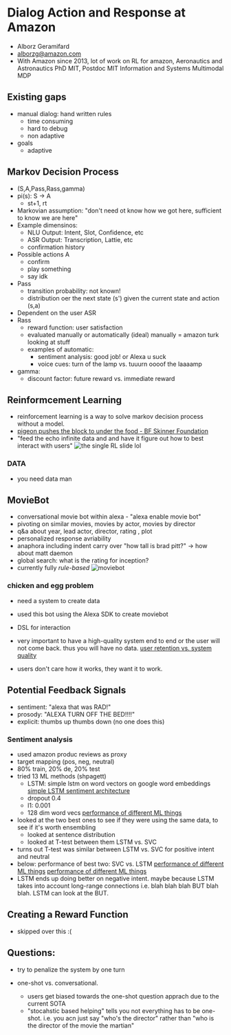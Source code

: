 # Dialog Action and Response at Amazon

+ Alborz Geramifard
+ alborzg@amazon.com
+ With Amazon since 2013, lot of work on RL for amazon, Aeronautics and Astronautics PhD MIT, Postdoc MIT Information and Systems Multimodal MDP

## Existing gaps
+ manual dialog: hand written rules
  + time consuming
  + hard to debug
  + non adaptive
+ goals 
  + adaptive

## Markov Decision Process

+ (S,A,Pass,Rass,gamma)
+ pi(s): S -> A
  + st+1, rt
+ Markovian assumption: "don't need ot know how we got here, sufficient to know we are here"
+ Example dimensinos:
  + NLU Output: Intent, Slot, Confidence, etc
  + ASR Output: Transcription, Lattie, etc
  + confirmation history
+ Possible actions A
  + confirm
  + play something
  + say idk
+ Pass
  + transition probability: not known!
  + distribution oer the next state (s') given the current state and action (s,a)
+ Dependent on the user ASR
+ Rass
  + reward function: user satisfaction
  + evaluated manually or automatically (ideal) manually = amazon turk looking at stuff
  + examples of automatic: 
    + sentiment analysis: good job! or Alexa u suck
    + voice cues: turn of the lamp vs. tuuurn oooof the laaaamp
+ gamma:
  + discount factor: future reward vs. immediate reward

## Reinformcement Learning

+ reinforcement learning is a way to solve markov decision process without a model.
+ [pigeon pushes the block to under the food - BF Skinner Foundation](https://www.youtube.com/watch?v=ymkT_C_NWXw) 
+ "feed the echo infinite data and and have it figure out how to best interact with users"
![the single RL slide lol](https://github.com/markostam/sandbox/blob/master/photos/IMG_3851.JPG?raw=true)

### DATA

+ you need data man

## MovieBot

+ conversational movie bot within alexa - "alexa enable movie bot"
+ pivoting on similar movies, movies by actor, movies by director
+ q&a about year, lead actor, director, rating , plot
+ personalized response avriability
+ anaphora including indent carry over "how tall is brad pitt?" -> how about matt daemon
+ global search: what is the rating for inception?
+ currently fully *rule-based*
![moviebot](https://github.com/markostam/sandbox/blob/master/photos/IMG_3852.JPG?raw=true)

### chicken and egg problem

+ need a system to create data
+ used this bot using the Alexa SDK to create moviebot
+ DSL for interaction
+ very important to have a high-quality system end to end or the user will not come back. thus you will have no data.
  [user retention vs. system quality](https://github.com/markostam/sandbox/blob/master/photos/IMG_3857.JPG?raw=true)

+ users don't care how it works, they want it to work.

## Potential Feedback Signals

+ sentiment: "alexa that was RAD!"
+ prosody: "ALEXA TURN OFF THE BED!!!!"
+ explicit: thumbs up thumbs down (no one does this)

### Sentiment analysis

+ used amazon produc reviews as proxy
+ target mapping (pos, neg, neutral)
+ 80% train, 20% de, 20% test
+ tried 13 ML methods (shpagett)
  + LSTM: simple lstm on word vectors on google word embeddings
  [simple LSTM sentiment architecture](https://github.com/markostam/sandbox/blob/master/photos/IMG_3858.JPG?raw=true)
  + dropout 0.4
  + l1: 0.001
  + 128 dim word vecs
  [performance of different ML things](https://github.com/markostam/sandbox/blob/master/photos/IMG_3861.JPG?raw=true)
+ looked at the two best ones to see if they were using the same data, to see if it's worth ensembling
  + looked at sentence distribution
  + looked at T-test between them LSTM vs. SVC
+ turns out T-test was similar between LSTM vs. SVC for positive intent and neutral
+ below: performance of best two: SVC vs. LSTM
  [performance of different ML things](https://github.com/markostam/sandbox/blob/master/photos/IMG_3862.JPG?raw=true)
  [performance of different ML things](https://github.com/markostam/sandbox/blob/master/photos/IMG_3863.JPG?raw=true)
+ LSTM ends up doing better on negative intent. maybe because LSTM takes into account long-range connections i.e. blah blah blah BUT blah blah. LSTM can look at the BUT.

## Creating a Reward Function

+  skipped over this :(

## Questions:

+ try to penalize the system by one turn

+ one-shot vs. conversational.
  + users get biased towards the one-shot question apprach due to the current SOTA
  + "stocahstic based helping" tells you not everything has to be one-shot. i.e. you acn just say "who's the director" rather than "who is the director of the movie the martian"

